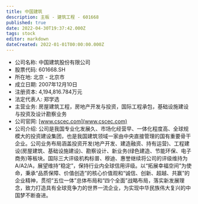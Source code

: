 ```yaml
---
title: 中国建筑
description: 主板 - 建筑工程 - 601668
published: true
date: 2022-04-30T19:37:42.000Z
tags: stock
editor: markdown
dateCreated: 2022-01-01T00:00:00.000Z
---
```


- 公司名称: 中国建筑股份有限公司
- 股票代码: 601668.SH
- 所在地: 北京 - 北京市
- 成立日期: 2007年12月10日
- 注册资本: 4,194,816.784万元
- 法定代表人: 郑学选
- 主营业务: 房屋建筑工程，房地产开发与投资，国际工程承包，基础设施建设与投资及设计勘察业务
- 公司官网: [www.cscec.com](www.cscec.com)
- 公司介绍: 公司是我国专业化发展久、市场化经营早、一体化程度高、全球规模大的投资建设集团，也是我国建筑领域一家由中央直接管理的国有重要骨干企业。公司业务布局涵盖投资开发(地产开发、建造融资、持有运营)、工程建设(房屋建筑、基础设施建设)、勘察设计、新业务(绿色建造、节能环保、电子商务)等板块。国际三大评级机构标普、穆迪、惠誉继续将公司的评级维持为A/A2/A，展望维持“稳定”，保持行业内全球信用评级。以“拓展幸福空间”为使命，秉承“品质保障、价值创造”的核心价值观和“诚信、创新、超越、共赢”的企业精神，贯彻“五位一体”总体布局和“四个全面”战略布局，落实新发展理念，致力打造具有全球竞争力的世界一流企业，为实现中华民族伟大复兴的中国梦不断奋进。


